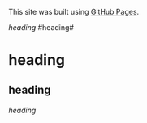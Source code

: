 This site was built using [GitHub Pages](https://pages.github.com/).

*heading*
#heading#
# heading
## heading
###### heading
